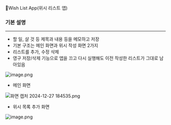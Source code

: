 📱Wish List App(위시 리스트 앱)

### 기본 설명

---

- 할 일, 살 것 등 제목과 내용 등을 메모하고 저장
- 기본 구조는 메인 화면과 위시 작성 화면 2가지
- 리스트를 추가, 수정 삭제
- 영구 저장/삭제 기능으로 앱을 끄고 다시 실행해도 이전 작성한 리스트가 그대로 남아있음

![image.png](https://prod-files-secure.s3.us-west-2.amazonaws.com/a314056f-bc08-41ae-971e-760f587d31a1/01e21afb-67bd-4e19-9680-baa7d0531600/image.png)

- 메인 화면

![화면 캡처 2024-12-27 184535.png](https://prod-files-secure.s3.us-west-2.amazonaws.com/a314056f-bc08-41ae-971e-760f587d31a1/d854af84-8eba-4b83-90dc-d7292ae2190c/%ED%99%94%EB%A9%B4_%EC%BA%A1%EC%B2%98_2024-12-27_184535.png)

- 위시 목록 추가 화면

![image.png](https://prod-files-secure.s3.us-west-2.amazonaws.com/a314056f-bc08-41ae-971e-760f587d31a1/a3087337-131b-47de-85a5-59c54349d617/image.png)

